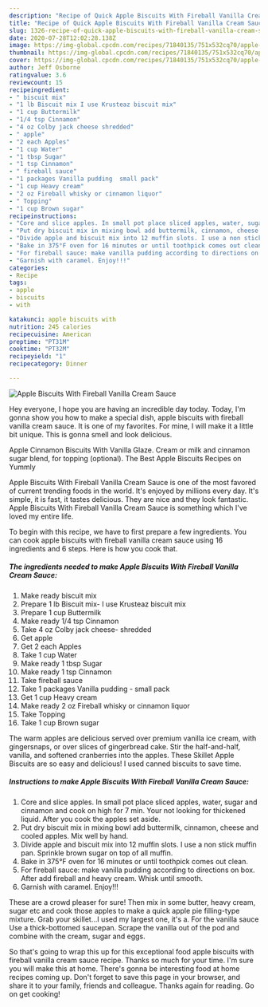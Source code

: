 ```yaml
---
description: "Recipe of Quick Apple Biscuits With Fireball Vanilla Cream Sauce"
title: "Recipe of Quick Apple Biscuits With Fireball Vanilla Cream Sauce"
slug: 1326-recipe-of-quick-apple-biscuits-with-fireball-vanilla-cream-sauce
date: 2020-07-28T12:02:28.138Z
image: https://img-global.cpcdn.com/recipes/71840135/751x532cq70/apple-biscuits-with-fireball-vanilla-cream-sauce-recipe-main-photo.jpg
thumbnail: https://img-global.cpcdn.com/recipes/71840135/751x532cq70/apple-biscuits-with-fireball-vanilla-cream-sauce-recipe-main-photo.jpg
cover: https://img-global.cpcdn.com/recipes/71840135/751x532cq70/apple-biscuits-with-fireball-vanilla-cream-sauce-recipe-main-photo.jpg
author: Jeff Osborne
ratingvalue: 3.6
reviewcount: 15
recipeingredient:
- " biscuit mix"
- "1 lb Biscuit mix I use Krusteaz biscuit mix"
- "1 cup Buttermilk"
- "1/4 tsp Cinnamon"
- "4 oz Colby jack cheese shredded"
- " apple"
- "2 each Apples"
- "1 cup Water"
- "1 tbsp Sugar"
- "1 tsp Cinnamon"
- " fireball sauce"
- "1 packages Vanilla pudding  small pack"
- "1 cup Heavy cream"
- "2 oz Fireball whisky or cinnamon liquor"
- " Topping"
- "1 cup Brown sugar"
recipeinstructions:
- "Core and slice apples. In small pot place sliced apples, water, sugar and cinnamon and cook on high for 7 min. Your not looking for thickened liquid. After you cook the apples set aside."
- "Put dry biscuit mix in mixing bowl add buttermilk, cinnamon, cheese and cooled apples. Mix well by hand."
- "Divide apple and biscuit mix into 12 muffin slots. I use a non stick muffin pan. Sprinkle brown sugar on top of all muffin."
- "Bake in 375°F oven for 16 minutes or until toothpick comes out clean."
- "For fireball sauce: make vanilla pudding according to directions on box. After add fireball and heavy cream. Whisk until smooth."
- "Garnish with caramel. Enjoy!!!"
categories:
- Recipe
tags:
- apple
- biscuits
- with

katakunci: apple biscuits with 
nutrition: 245 calories
recipecuisine: American
preptime: "PT31M"
cooktime: "PT32M"
recipeyield: "1"
recipecategory: Dinner

---
```



![Apple Biscuits With Fireball Vanilla Cream Sauce](https://img-global.cpcdn.com/recipes/71840135/751x532cq70/apple-biscuits-with-fireball-vanilla-cream-sauce-recipe-main-photo.jpg)

Hey everyone, I hope you are having an incredible day today. Today, I'm gonna show you how to make a special dish, apple biscuits with fireball vanilla cream sauce. It is one of my favorites. For mine, I will make it a little bit unique. This is gonna smell and look delicious.

Apple Cinnamon Biscuits With Vanilla Glaze. Cream or milk and cinnamon sugar blend, for topping (optional). The Best Apple Biscuits Recipes on Yummly

Apple Biscuits With Fireball Vanilla Cream Sauce is one of the most favored of current trending foods in the world. It's enjoyed by millions every day. It's simple, it is fast, it tastes delicious. They are nice and they look fantastic. Apple Biscuits With Fireball Vanilla Cream Sauce is something which I've loved my entire life.


To begin with this recipe, we have to first prepare a few ingredients. You can cook apple biscuits with fireball vanilla cream sauce using 16 ingredients and 6 steps. Here is how you cook that.

<!--inarticleads1-->

##### The ingredients needed to make Apple Biscuits With Fireball Vanilla Cream Sauce:

1. Make ready  biscuit mix
1. Prepare 1 lb Biscuit mix- I use Krusteaz biscuit mix
1. Prepare 1 cup Buttermilk
1. Make ready 1/4 tsp Cinnamon
1. Take 4 oz Colby jack cheese- shredded
1. Get  apple
1. Get 2 each Apples
1. Take 1 cup Water
1. Make ready 1 tbsp Sugar
1. Make ready 1 tsp Cinnamon
1. Take  fireball sauce
1. Take 1 packages Vanilla pudding - small pack
1. Get 1 cup Heavy cream
1. Make ready 2 oz Fireball whisky or cinnamon liquor
1. Take  Topping
1. Take 1 cup Brown sugar


The warm apples are delicious served over premium vanilla ice cream, with gingersnaps, or over slices of gingerbread cake. Stir the half-and-half, vanilla, and softened cranberries into the apples. These Skillet Apple Biscuits are so easy and delicious! I used canned biscuits to save time. 

<!--inarticleads2-->

##### Instructions to make Apple Biscuits With Fireball Vanilla Cream Sauce:

1. Core and slice apples. In small pot place sliced apples, water, sugar and cinnamon and cook on high for 7 min. Your not looking for thickened liquid. After you cook the apples set aside.
1. Put dry biscuit mix in mixing bowl add buttermilk, cinnamon, cheese and cooled apples. Mix well by hand.
1. Divide apple and biscuit mix into 12 muffin slots. I use a non stick muffin pan. Sprinkle brown sugar on top of all muffin.
1. Bake in 375°F oven for 16 minutes or until toothpick comes out clean.
1. For fireball sauce: make vanilla pudding according to directions on box. After add fireball and heavy cream. Whisk until smooth.
1. Garnish with caramel. Enjoy!!!


These are a crowd pleaser for sure! Then mix in some butter, heavy cream, sugar etc and cook those apples to make a quick apple pie filling-type mixture. Grab your skillet…I used my largest one, it&#39;s a. For the vanilla sauce Use a thick-bottomed saucepan. Scrape the vanilla out of the pod and combine with the cream, sugar and eggs. 

So that's going to wrap this up for this exceptional food apple biscuits with fireball vanilla cream sauce recipe. Thanks so much for your time. I'm sure you will make this at home. There's gonna be interesting food at home recipes coming up. Don't forget to save this page in your browser, and share it to your family, friends and colleague. Thanks again for reading. Go on get cooking!
